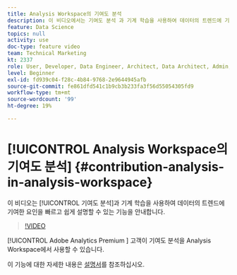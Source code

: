```yaml
---
title: Analysis Workspace의 기여도 분석
description: 이 비디오에서는 기여도 분석 과 기계 학습을 사용하여 데이터의 트렌드에 기여한 요인을 빠르고 쉽게 설명할 수 있는 기능을 안내합니다.
feature: Data Science
topics: null
activity: use
doc-type: feature video
team: Technical Marketing
kt: 2337
role: User, Developer, Data Engineer, Architect, Data Architect, Admin, Leader
level: Beginner
exl-id: fd939c04-f28c-4b84-9768-2e9644945afb
source-git-commit: fe861dfd541c1b9cb3b233fa3f56d55054305fd9
workflow-type: tm+mt
source-wordcount: '99'
ht-degree: 19%

---
```


# [!UICONTROL Analysis Workspace의 기여도 분석] {#contribution-analysis-in-analysis-workspace}

이 비디오는 [!UICONTROL 기여도 분석]과 기계 학습을 사용하여 데이터의 트렌드에 기여한 요인을 빠르고 쉽게 설명할 수 있는 기능을 안내합니다.

>[!VIDEO](https://video.tv.adobe.com/v/25443/?quality=12)

[!UICONTROL Adobe Analytics Premium ] 고객이 기여도 분석을 Analysis Workspace에서 사용할 수 있습니다.

이 기능에 대한 자세한 내용은 [설명서](https://experienceleague.adobe.com/docs/analytics/analyze/analysis-workspace/virtual-analyst/anomaly-detection/anomaly-detection.html?lang=en)를 참조하십시오.
